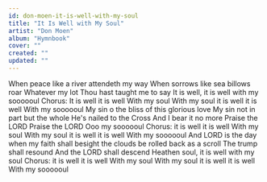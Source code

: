 ```yaml
---
id: don-moen-it-is-well-with-my-soul
title: "It Is Well with My Soul"
artist: "Don Moen"
album: "Hymnbook"
cover: ""
created: ""
updated: ""
---
```


When peace like a river attendeth my way
When sorrows like sea billows roar
Whatever my lot Thou hast taught me to say
It is well, it is well with my soooooul
Chorus: It is well
    it is well
   With my soul
   With my soul
    it is well
    it is well
   With my soooooul
My sin o the bliss of this glorious love
My sin not in part but the whole
He's nailed to the Cross
And I bear it no more
Praise the LORD
Praise the LORD
Ooo my soooooul
  Chorus: it is well
      it is well
      With my soul
      With my soul
      it is well
      it is well
     With my soooooul
And LORD is the day when my faith shall besight the clouds be rolled back as a scroll
The trump shall resound
And the LORD shall descend
Heathen soul, it is well with my soul
Chorus:  it is well
     it is well
     With my soul
     With my soul
     it is well
     it is well
     With my soooooul